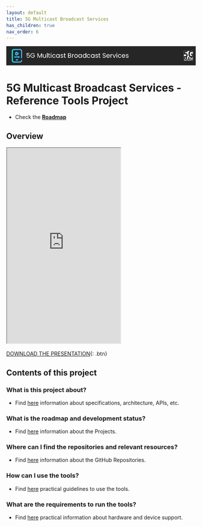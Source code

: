 ```yaml
---
layout: default
title: 5G Multicast Broadcast Services
has_children: true
nav_order: 6
---
```


<img src="../../assets/images/Banner_5MBS.png" /> 

# 5G Multicast Broadcast Services - Reference Tools Project

* Check the [**Roadmap**](https://github.com/orgs/5G-MAG/projects/48/views/13)

## Overview

<iframe width="60%" height="520" src="https://drive.google.com/file/d/1Hk5hNZsMLksuBHTnDqOcQPwx-kb4KF3q/preview"></iframe>

[DOWNLOAD THE PRESENTATION](https://drive.google.com/file/d/1Hk5hNZsMLksuBHTnDqOcQPwx-kb4KF3q/preview){: .btn} 

## Contents of this project

### What is this project about?
* Find [here](./under-development.html) information about specifications, architecture, APIs, etc.

### What is the roadmap and development status?
* Find [here](./projects.html) information about the Projects.
 
### Where can I find the repositories and relevant resources?
* Find [here](./repositories.html) information about the GitHub Repositories.

### How can I use the tools?
* Find [here](./tutorials.html) practical guidelines to use the tools.

### What are the requirements to run the tools?
* Find [here](./requirements.html) practical information about hardware and device support. 
